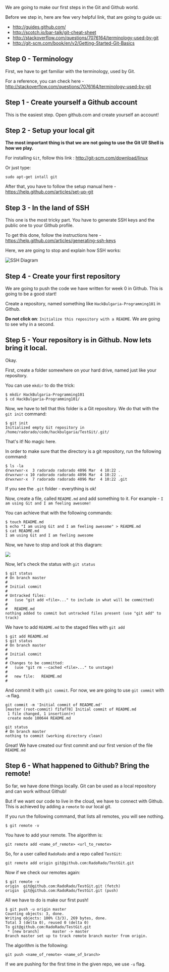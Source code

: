 We are going to make our first steps in the Git and Github world.

Before we step in, here are few very helpful link, that are going to guide us:

* http://guides.github.com/
* http://scotch.io/bar-talk/git-cheat-sheet
* http://stackoverflow.com/questions/7076164/terminology-used-by-git
* http://git-scm.com/book/en/v2/Getting-Started-Git-Basics

## Step 0 - Terminology

First, we have to get familiar with the terminology, used by Git.

For a reference, you can check here - http://stackoverflow.com/questions/7076164/terminology-used-by-git

## Step 1 - Create yourself a Github account

This is the easiest step. Open github.com and create yourself an account!

## Step 2 - Setup your local git

__The most important thing is that we are not going to use the Git UI! Shell is how we play.__

For installing ```Git```, follow this link : http://git-scm.com/download/linux

Or just type:

```
sudo apt-get intall git
```

After that, you have to follow the setup manual here - https://help.github.com/articles/set-up-git

## Step 3 - In the land of SSH

This one is the most tricky part. You have to generate SSH keys and the public one to your Github profile.

To get this done, follow the instructions here - https://help.github.com/articles/generating-ssh-keys

Here, we are going to stop and explain how SSH works:

![SSH Diagram](http://images.devshed.com/wh/stories/sshprivatepublickey1.jpg)

## Step 4 - Create your first repository

We are going to push the code we have written for week 0 in Github. This is going to be a good start!

Create a repository, named something like ```HackBulgaria-Programming101``` in Github.

__Do not click on__: ```Initialize this repository with a README```. We are going to see why in a second.

## Step 5 - Your repository is in Github. Now lets bring it local.

Okay.

First, create a folder somewhere on your hard drive, named just like your repository.

You can use ```mkdir``` to do the trick:

```
$ mkdir HackBulgaria-Programming101
$ cd HackBulgaria-Programming101/
```

Now, we have to tell that this folder is a Git repository. We do that with the ```git init``` command:

```
$ git init
Initialized empty Git repository in /home/radorado/code/hackbulgaria/TestGit/.git/
```

That's it! No magic here.

In order to make sure that the directory is a git repository, run the following command:

```
$ ls -la
drwxrwxr-x  3 radorado radorado 4096 Mar  4 10:22 .
drwxrwxr-x 10 radorado radorado 4096 Mar  4 10:22 ..
drwxrwxr-x  7 radorado radorado 4096 Mar  4 10:22 .git
```

If you see the ```.git``` folder - everything is ok!

Now, create a file, called ```README.md``` and add something to it. For example - ```I am using Git and I am feeling awesome!```

You can achieve that with the following commands:

```
$ touch README.md
$ echo "I am using Git and I am feeling awesome" > README.md
$ cat README.md
I am using Git and I am feeling awesome
```

Now, we have to stop and look at this diagram:


![](http://i.stack.imgur.com/zLTpo.png)

Now, let's check the status with ```git status```

```
$ git status
# On branch master
#
# Initial commit
#
# Untracked files:
#   (use "git add <file>..." to include in what will be committed)
#
#   README.md
nothing added to commit but untracked files present (use "git add" to track)
```

We have to add ```README.md``` to the staged files with ```git add```

```
$ git add README.md
$ git status
# On branch master
#
# Initial commit
#
# Changes to be committed:
#   (use "git rm --cached <file>..." to unstage)
#
#   new file:   README.md
#
```

And commit it with ```git commit```.
For now, we are going to use ```git commit``` with ```-m``` flag.

```
git commit -m 'Initial commit of README.md'
[master (root-commit) f1faf78] Initial commit of README.md
 1 file changed, 1 insertion(+)
 create mode 100644 README.md
```

```
git status
# On branch master
nothing to commit (working directory clean)
```

Great! We have created our first commit and our first version of the file ```README.md```


## Step 6 - What happened to Github? Bring the remote!

So far, we have done things locally. Git can be used as a local repository and can work without Github!

But if we want our code to live in the cloud, we have to connect with Github.
This is achieved by adding a ```remote``` to our local git.

If you run the following command, that lists all remotes, you will see nothing.

```
$ git remote -v
```

You have to add your remote. The algorithm is:

```
git remote add <name_of_remote> <url_to_remote>
```

So, for a user called ```RadoRado``` and a repo called ```TestGit```:

```
git remote add origin git@github.com:RadoRado/TestGit.git
```

Now if we check our remotes again:

```
$ git remote -v
origin  git@github.com:RadoRado/TestGit.git (fetch)
origin  git@github.com:RadoRado/TestGit.git (push)
```

All we have to do is make our first push!

```
$ git push -u origin master
Counting objects: 3, done.
Writing objects: 100% (3/3), 269 bytes, done.
Total 3 (delta 0), reused 0 (delta 0)
To git@github.com:RadoRado/TestGit.git
 * [new branch]      master -> master
Branch master set up to track remote branch master from origin.
```

The algorithm is the following:

```
git push <name_of_remote> <name_of_branch>
```

If we are pushing for the first time in the given repo, we use ```-u``` flag.
